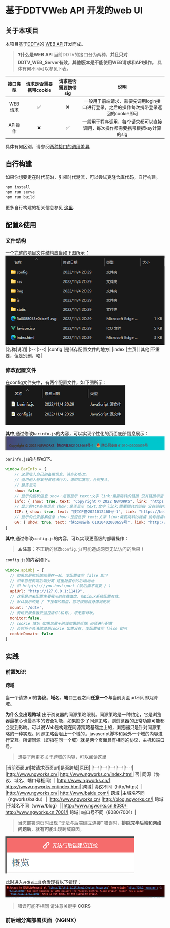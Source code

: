# 基于DDTVWeb API 开发的web UI

## 关于本项目
本项目基于[DDTV](https://ddtv.pro/)的 [WEB API](https://ddtv.pro/API/)开发而成。

> **❓什么是WEB API**
当前DDTV的接口分为两种，**并且只对DDTV_WEB_Server有效，其他版本是不能使用WEB请求和API操作。**
具体有何不同可以参见下表。

|接口类型|请求是否需要携带cookie|请求是否需要携带sig|说明|
|:--:|:--:|:--:|:--:|
|WEB请求|✅|❌|一般用于前端请求，需要先调用login接口进行登录，之后的操作每次携带登录返回的cookie即可|
|API操作|❌|✅|一般用于程序调用，每个请求都可以直接调用，每次操作都需要携带根据key计算的sig|

具体有何区别，请参阅[两种接口的调用差异](https://ddtv.pro/API/)


## 自行构建
如果你想要走在时代前沿，引领时代潮流，可以尝试克隆仓库代码，自行构建。
```
npm install
npm run serve
npm run build
```
更多自行构建的相关信息参见 [这里](https://cli.vuejs.org/config/).

## 配置&使用
### 文件结构
一个完整的项目文件结构应当如下图所示：
![文件结构示例](Docpic/wenjianjiegou.png)
|名称|说明|
|:--:|:--:|
|config |是储存配置文件的地方|
|index  |主页|
|其他|不重要，但是别删，略|

### 修改配置文件
在config文件夹中，有两个配置文件，如下图所示：
![两个配置文件](Docpic/peizhiwenjan.png)

**其中**,通过修改`barinfo.js`的内容，可以实现个性化的页面底部信息展示：
![备案信息](Docpic/beian.png)

`barinfo.js`的内容如下。

```js
window.BarInfo = {
    // 这里填入自己的备案信息，请务必修改。
    // 盗用他人备案号属违法行为，请如实填写，合规接入。
    // 是否显示
    show: false,
    // 显示的版权信息 show：是否显示 text:文字 link:需要跳转的链接 没有链接填空 "" 没有信息不显示即可
    info: { show: true, text: "Copyright © 2022 NGWORKS", link: "https://space.bilibili.com/254397112" },
    // 显示的TCP备案信息 show：是否显示 text:文字 link:需要跳转的链接 没有链接填空 "" 没有信息不显示即可
    ICP: { show: true, text: "陕ICP备2021012468号-1", link: "https://beian.miit.gov.cn/#/Integrated/index" },
    // 显示的公安备案信息 show：是否显示 text:文字 link:需要跳转的链接 没有链接填空 "" 没有信息不显示即可
    GA: { show: true, text: "陕公网安备 61010402000659号", link: "http://www.beian.gov.cn/portal/registerSystemInfo?recordcode=61010402000659" },
}
```

**其中**,通过修改`config.js`的内容，可以实现更高级的部署操作：
> **⚠注意**：不正确的修改`config.js`可能造成网页无法访问的后果！

`config.js`的内容如下。
```js
window.apiObj = {
  // 如果您是前后端部署在一起，本配置填写 false 即可
  // 如果您是前端后端分离 这里配置你的后端地址
  // 如 http(s)://you.host:port (最后面不需要 / )
  apiUrl: "http://127.0.0.1:11419",
  // 这里是用来配置主要展示的挂载磁盘，仅Linux系统配置有效。
  // 默认展示的是 / 下挂载的磁盘，您可根据自身情况更改
  mount: '/ddtv',
  // 腾讯云服务器云监控插件(私有)，您无需修改。
  monitor:false,
  // cookie 域名 如果您属于跨域部署前后端 必须进行配置
  // 否则将不会清除过期cookie 如果没有，本配置填写 false 即可
  cookieDomain: false
}
```
## 实践
### 前置知识
#### 跨域
当一个请求url的**协议、域名、端口**三者之间**任意一个**与当前页面url不同即为跨域。

**为什么会出现跨域**
出于浏览器的同源策略限制。同源策略是一种约定，它是浏览器最核心也最基本的安全功能，如果缺少了同源策略，则浏览器的正常功能可能都会受到影响。可以说Web是构建在同源策略基础之上的，浏览器只是针对同源策略的一种实现。同源策略会阻止一个域的。javascript脚本和另外一个域的内容进行交互。所谓同源（即指在同一个域）就是两个页面具有相同的协议，主机和端口号。

>想要了解更多关于跨域的内容，可以阅读这里

|当前页面url|被请求页面url|是否跨域|原因|
|:--:|:--:|:--:|:--:|:--:|
|http://www.ngworks.cn/|	http://www.ngworks.cn/index.html|	否|	同源（协议、域名、端口号相同）|
|http://www.ngworks.cn/|	https://www.ngworks.cn/index.html|	跨域|	协议不同（http/https）|
|http://www.ngworks.cn/|	http://www.baidu.com/|	跨域	|主域名不同（ngworks/baidu）|
|http://www.ngworks.cn/	|http://blog.ngworks.cn/|	跨域	|子域名不同（www/blog）|
|http://www.ngworks.cn:8080/|	http://www.ngworks.cn:7001/|	跨域|	端口号不同（8080/7001）|

> 当您部署网页时出现 “无法与后端建立连接” 错误时，**排除完毕后端和网络问题后**，就**有可能**出现跨域原因。

![错误示意](Docpic/kuayucw.png)

此时进入`开发者工具`会发现有以下错误：
![错误示例](Docpic/kuayucw2.png)

> 错误可能不相同 请注意关键字 **CORS**

### 前后端分离部署页面（NGINX）

